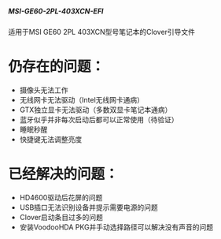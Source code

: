 ##### MSI-GE60-2PL-403XCN-EFI
适用于MSI GE60 2PL 403XCN型号笔记本的Clover引导文件

# 仍存在的问题：
* 摄像头无法工作
* 无线网卡无法驱动（Intel无线网卡通病）
* GTX独立显卡无法驱动（多数双显卡笔记本通病）
* 蓝牙似乎并非每次启动后都可以正常使用（待验证）
* 睡眠秒醒
* 快捷键无法调整亮度

# 已经解决的问题：
* HD4600驱动后花屏的问题
* USB插口无法识别设备并提示需要电源的问题
* Clover启动条目过多的问题
* 安装VoodooHDA PKG并手动选择路径可以解决没有声音的问题
